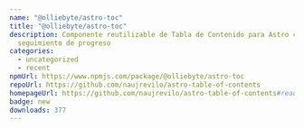 ```yaml
---
name: "@olliebyte/astro-toc"
title: "@olliebyte/astro-toc"
description: Componente reutilizable de Tabla de Contenido para Astro con
  seguimiento de progreso
categories:
  - uncategorized
  - recent
npmUrl: https://www.npmjs.com/package/@olliebyte/astro-toc
repoUrl: https://github.com/naujrevilo/astro-table-of-contents
homepageUrl: https://github.com/naujrevilo/astro-table-of-contents#readme
badge: new
downloads: 377
---
```

